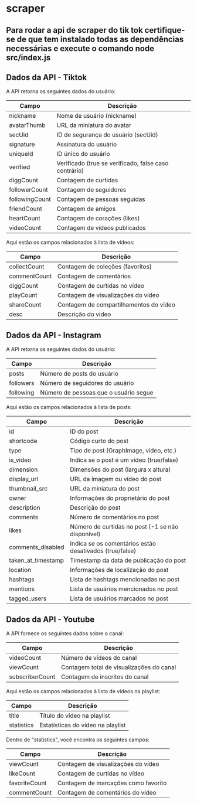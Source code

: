 # scraper


## Para rodar a api de scraper do tik tok certifique-se de que tem instalado todas as dependências necessárias e execute o comando node src/index.js

## Dados da API - Tiktok

A API retorna os seguintes dados do usuário:

| Campo            | Descrição                                           |
|------------------|-----------------------------------------------------|
| nickname         | Nome de usuário (nickname)                          |
| avatarThumb      | URL da miniatura do avatar                          |
| secUid           | ID de segurança do usuário (secUid)                 |
| signature        | Assinatura do usuário                               |
| uniqueId         | ID único do usuário                                 |
| verified         | Verificado (true se verificado, false caso contrário)|
| diggCount        | Contagem de curtidas                               |
| followerCount    | Contagem de seguidores                              |
| followingCount   | Contagem de pessoas seguidas                        |
| friendCount      | Contagem de amigos                                  |
| heartCount       | Contagem de corações (likes)                       |
| videoCount       | Contagem de vídeos publicados                       |

Aqui estão os campos relacionados à lista de vídeos:

| Campo            | Descrição                                           |
|------------------|-----------------------------------------------------|
| collectCount     | Contagem de coleções (favoritos)                   |
| commentCount     | Contagem de comentários                            |
| diggCount        | Contagem de curtidas no vídeo                      |
| playCount        | Contagem de visualizações do vídeo                 |
| shareCount       | Contagem de compartilhamentos do vídeo              |
| desc             | Descrição do vídeo                                  |

## Dados da API - Instagram

A API retorna os seguintes dados do usuário:

| Campo        | Descrição                                           |
|--------------|-----------------------------------------------------|
| posts        | Número de posts do usuário                         |
| followers    | Número de seguidores do usuário                    |
| following    | Número de pessoas que o usuário segue              |

Aqui estão os campos relacionados à lista de posts:

| Campo              | Descrição                                             |
|--------------------|-------------------------------------------------------|
| id                 | ID do post                                           |
| shortcode          | Código curto do post                                 |
| type               | Tipo de post (GraphImage, vídeo, etc.)               |
| is_video           | Indica se o post é um vídeo (true/false)             |
| dimension          | Dimensões do post (largura x altura)                 |
| display_url        | URL da imagem ou vídeo do post                       |
| thumbnail_src      | URL da miniatura do post                             |
| owner              | Informações do proprietário do post                  |
| description        | Descrição do post                                    |
| comments           | Número de comentários no post                        |
| likes              | Número de curtidas no post (-1 se não disponível)    |
| comments_disabled  | Indica se os comentários estão desativados (true/false) |
| taken_at_timestamp | Timestamp da data de publicação do post              |
| location           | Informações de localização do post                   |
| hashtags           | Lista de hashtags mencionadas no post                |
| mentions           | Lista de usuários mencionados no post                |
| tagged_users       | Lista de usuários marcados no post                   |

## Dados da API - Youtube

A API fornece os seguintes dados sobre o canal:

| Campo             | Descrição                                        |
|-------------------|--------------------------------------------------|
| videoCount        | Número de vídeos do canal                        |
| viewCount         | Contagem total de visualizações do canal         |
| subscriberCount   | Contagem de inscritos do canal                   |

Aqui estão os campos relacionados à lista de vídeos na playlist:

| Campo       | Descrição                                    |
|-------------|----------------------------------------------|
| title       | Título do vídeo na playlist                  |
| statistics  | Estatísticas do vídeo na playlist            |

Dentro de "statistics", você encontra os seguintes campos:

| Campo          | Descrição                               |
|----------------|-----------------------------------------|
| viewCount      | Contagem de visualizações do vídeo      |
| likeCount      | Contagem de curtidas no vídeo           |
| favoriteCount  | Contagem de marcações como favorito     |
| commentCount   | Contagem de comentários do vídeo        |


